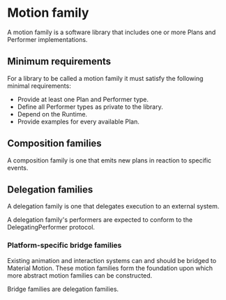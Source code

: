 # Motion family

A motion family is a software library that includes one or more Plans and Performer implementations.

## Minimum requirements

For a library to be called a motion family it must satisfy the following minimal requirements:

* Provide at least one Plan and Performer type.
* Define all Performer types as private to the library.
* Depend on the Runtime.
* Provide examples for every available Plan.

## Composition families

A composition family is one that emits new plans in reaction to specific events.

## Delegation families

A delegation family is one that delegates execution to an external system.

A delegation family's performers are expected to conform to the DelegatingPerformer protocol.

### Platform-specific bridge families

Existing animation and interaction systems can and should be bridged to Material Motion. These motion families form the foundation upon which more abstract motion families can be constructed.

Bridge families are delegation families.

